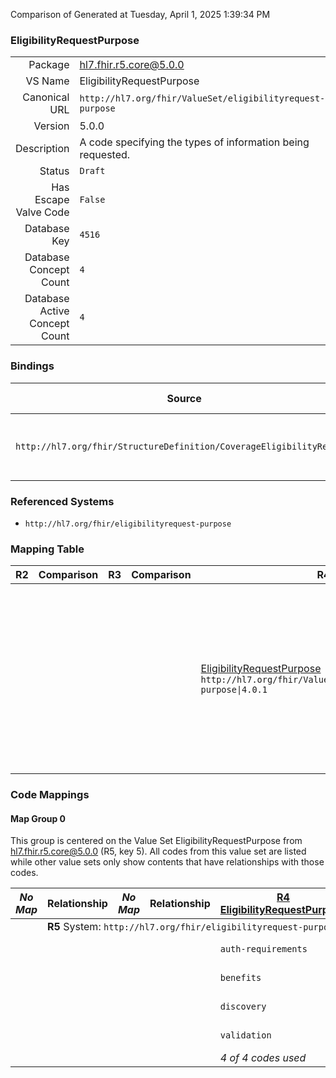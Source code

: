 Comparison of 
Generated at Tuesday, April 1, 2025 1:39:34 PM

### EligibilityRequestPurpose

|      |     |
| ---: | --- |
| Package | hl7.fhir.r5.core@5.0.0 |
| VS Name | EligibilityRequestPurpose |
| Canonical URL | `http://hl7.org/fhir/ValueSet/eligibilityrequest-purpose` |
| Version | 5.0.0 |
| Description | A code specifying the types of information being requested. |
| Status | `Draft` |
| Has Escape Valve Code | `False` |
| Database Key | `4516` |
| Database Concept Count | `4` |
| Database Active Concept Count | `4` |
### Bindings

| Source | Element | Binding | Strength | Element Short |
| ------ | ------- | ------- | -------- | ------------- |
| `http://hl7.org/fhir/StructureDefinition/CoverageEligibilityRequest` | `CoverageEligibilityRequest.purpose` | `http://hl7.org/fhir/ValueSet/eligibilityrequest-purpose\|5.0.0` | `Required` | auth-requirements \| benefits \| discovery \| validation |

### Referenced Systems

* `http://hl7.org/fhir/eligibilityrequest-purpose`
### Mapping Table

| R2 | Comparison | R3 | Comparison | R4 | Comparison | R4B | Comparison | R5
| --- | --- | --- | --- | --- | --- | --- | --- | ---
| | | | | [EligibilityRequestPurpose](/docs/R4/ValueSets/EligibilityRequestPurpose.md)<br/> `http://hl7.org/fhir/ValueSet/eligibilityrequest-purpose\|4.0.1` | →→→→→→→<br/>`Equivalent`<br/>- DBKey: `1485`<br/>- Reviewed: `n/a`<br/>- By: `n/a`<br/>→→→→→→→<hr/>←←←←←←←<br/>`Equivalent`<br/>- DBKey: `1486`<br/>- Reviewed: `n/a`<br/>- By: `n/a`<br/>←←←←←←←| [EligibilityRequestPurpose](/docs/R4B/ValueSets/EligibilityRequestPurpose.md)<br/> `http://hl7.org/fhir/ValueSet/eligibilityrequest-purpose\|4.3.0` | →→→→→→→<br/>`Equivalent`<br/>- DBKey: `787`<br/>- Reviewed: `n/a`<br/>- By: `n/a`<br/>→→→→→→→<hr/>←←←←←←←<br/>`Equivalent`<br/>- DBKey: `1048`<br/>- Reviewed: `n/a`<br/>- By: `n/a`<br/>←←←←←←←| [EligibilityRequestPurpose](/docs/R5/ValueSets/EligibilityRequestPurpose.md)<br/> `http://hl7.org/fhir/ValueSet/eligibilityrequest-purpose\|5.0.0` 

### Code Mappings


#### Map Group 0

This group is centered on the Value Set EligibilityRequestPurpose from hl7.fhir.r5.core@5.0.0 (R5, key 5).
All codes from this value set are listed while other value sets only show contents that have relationships with those codes.

| *No Map* | Relationship | *No Map* | Relationship | [R4 EligibilityRequestPurpose](/docs/R4/ValueSets/EligibilityRequestPurpose.md)| Relationship | [R4B EligibilityRequestPurpose](/docs/R4B/ValueSets/EligibilityRequestPurpose.md)| Relationship | R5 EligibilityRequestPurpose
| --- | --- | --- | --- | --- | --- | --- | --- | ---
| <td colspan="8">**R5** System: `http://hl7.org/fhir/eligibilityrequest-purpose`
| | | | | `auth-requirements`| _Equivalent_ <br/>(15828/15829)| `auth-requirements`| _Equivalent_ <br/>(7505/9769)| **`auth-requirements`**
| | | | | `benefits`| _Equivalent_ <br/>(15830/15831)| `benefits`| _Equivalent_ <br/>(7503/9767)| **`benefits`**
| | | | | `discovery`| _Equivalent_ <br/>(15832/15833)| `discovery`| _Equivalent_ <br/>(7504/9768)| **`discovery`**
| | | | | `validation`| _Equivalent_ <br/>(15834/15835)| `validation`| _Equivalent_ <br/>(7506/9770)| **`validation`**
| | | | | *4 of 4 codes used* | | *4 of 4 codes used* | | *4 of 4 codes used* 

